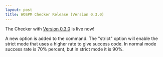 ```yaml
---
layout: post
title: WOSPM Checker Release (Version 0.3.0)
---
```


The Checker with [Version 0.3.0](https://github.com/WOSPM/checker/releases/tag/0.3.0) is live now!

A new option is added to the command. The "strict" option will enable the strict mode that uses a higher rate to give success code. In normal mode success rate is 70% percent, but in strict mode it is 90%.
